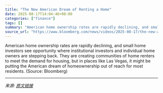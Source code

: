 ```yaml
---
title: "The New American Dream of Renting a Home"
date: 2025-08-17T14:04:46+08:00
categories: ["finance"]
tags: []
summary: "American home ownership rates are rapidly declining, and small home investors see opportunity where institutional investors and individual home owners are stepping back. They are creating communities "
source_url: "https://www.bloomberg.com/news/videos/2025-08-17/the-new-american-dream-of-renting-a-home-video"
---
```


American home ownership rates are rapidly declining, and small home investors see opportunity where institutional investors and individual home owners are stepping back. They are creating communities of home renters to meet the demand for housing, but in places like Las Vegas, it might be putting the American dream of homeownership out of reach for most residents. (Source: Bloomberg)

---

*来源: [原文链接](https://www.bloomberg.com/news/videos/2025-08-17/the-new-american-dream-of-renting-a-home-video)*
